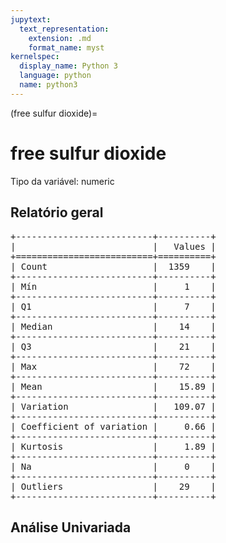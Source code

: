 ```yaml
--- 
jupytext:
  text_representation:
    extension: .md
    format_name: myst
kernelspec:
  display_name: Python 3
  language: python
  name: python3
---
```


(free sulfur dioxide)= 

# free sulfur dioxide
Tipo da variável: numeric
## Relatório geral

<pre>
+--------------------------+----------+
|                          |   Values |
+==========================+==========+
| Count                    |  1359    |
+--------------------------+----------+
| Mín                      |     1    |
+--------------------------+----------+
| Q1                       |     7    |
+--------------------------+----------+
| Median                   |    14    |
+--------------------------+----------+
| Q3                       |    21    |
+--------------------------+----------+
| Max                      |    72    |
+--------------------------+----------+
| Mean                     |    15.89 |
+--------------------------+----------+
| Variation                |   109.07 |
+--------------------------+----------+
| Coefficient of variation |     0.66 |
+--------------------------+----------+
| Kurtosis                 |     1.89 |
+--------------------------+----------+
| Na                       |     0    |
+--------------------------+----------+
| Outliers                 |    29    |
+--------------------------+----------+
</pre>



## Análise Univariada

<div><script src="https://cdn.plot.ly/plotly-latest.min.js"></script><div class="plotly-graph-div" id="6cb51362-3f77-42f7-8714-9e527edef5ee" style="height:370px; width:800px;"></div><script type="text/javascript">                                    window.PLOTLYENV=window.PLOTLYENV || {};                                    if (document.getElementById("6cb51362-3f77-42f7-8714-9e527edef5ee")) {                    Plotly.newPlot(                        "6cb51362-3f77-42f7-8714-9e527edef5ee",                        [{"boxmean": true, "boxpoints": false, "marker": {"color": "rgba(20, 36, 44, 0.7)", "outliercolor": "rgba(233, 75, 59, 1)"}, "name": "", "type": "box", "xaxis": "x", "y": [11.0, 25.0, 15.0, 17.0, 13.0, 15.0, 15.0, 9.0, 17.0, 15.0, 16.0, 9.0, 52.0, 51.0, 35.0, 16.0, 6.0, 17.0, 29.0, 23.0, 10.0, 9.0, 21.0, 11.0, 4.0, 14.0, 8.0, 17.0, 22.0, 15.0, 40.0, 13.0, 5.0, 3.0, 13.0, 7.0, 12.0, 17.0, 8.0, 9.0, 5.0, 8.0, 22.0, 12.0, 5.0, 12.0, 4.0, 8.0, 6.0, 30.0, 33.0, 25.0, 4.0, 50.0, 17.0, 9.0, 19.0, 20.0, 12.0, 13.0, 4.0, 11.0, 6.0, 27.0, 8.0, 15.0, 17.0, 18.0, 11.0, 28.0, 9.0, 14.0, 12.0, 27.0, 3.0, 22.0, 21.0, 16.0, 18.0, 19.0, 20.0, 9.0, 34.0, 8.0, 42.0, 19.0, 41.0, 17.0, 8.0, 3.0, 5.0, 13.0, 11.0, 8.0, 12.0, 5.0, 18.0, 15.0, 18.0, 37.0, 12.0, 11.0, 14.0, 22.0, 13.0, 11.0, 7.0, 14.0, 22.0, 10.0, 3.0, 11.0, 21.0, 27.0, 3.0, 3.0, 3.0, 6.0, 30.0, 17.0, 17.0, 13.0, 16.0, 10.0, 13.0, 15.0, 17.0, 27.0, 3.0, 32.0, 21.0, 10.0, 12.0, 11.0, 5.0, 32.0, 25.0, 29.0, 28.0, 12.0, 18.0, 7.0, 9.0, 17.0, 36.0, 35.0, 14.0, 18.0, 17.0, 11.0, 15.0, 4.0, 6.0, 24.0, 7.0, 19.0, 8.0, 7.0, 10.0, 23.0, 16.0, 11.0, 8.0, 26.0, 14.0, 9.0, 15.0, 17.0, 21.0, 21.0, 16.0, 7.0, 24.0, 15.0, 12.0, 13.0, 12.0, 9.0, 39.0, 16.0, 16.0, 14.0, 9.0, 26.0, 18.0, 7.0, 5.0, 10.0, 5.0, 28.0, 10.0, 26.0, 13.0, 11.0, 10.0, 24.0, 24.0, 16.0, 5.0, 8.0, 15.0, 29.0, 27.0, 9.0, 10.0, 19.0, 12.0, 18.0, 7.0, 14.0, 15.0, 5.0, 6.0, 28.0, 10.0, 6.0, 16.0, 11.0, 9.0, 16.0, 16.0, 5.0, 8.0, 17.0, 5.0, 12.0, 8.0, 14.0, 18.0, 12.0, 10.0, 23.0, 5.0, 6.0, 26.0, 15.0, 7.0, 4.0, 27.0, 17.0, 10.0, 27.0, 5.0, 10.0, 6.0, 5.0, 12.0, 32.0, 25.0, 29.0, 20.0, 33.0, 6.0, 18.0, 5.0, 17.0, 5.0, 26.0, 8.0, 5.0, 8.0, 20.0, 7.0, 12.0, 5.0, 12.0, 6.0, 7.0, 6.0, 5.0, 9.0, 15.0, 19.0, 30.0, 26.0, 20.0, 37.0, 30.0, 21.0, 25.0, 6.0, 35.0, 13.0, 6.0, 5.0, 6.0, 7.0, 10.0, 21.0, 16.0, 17.0, 7.0, 6.0, 29.0, 28.0, 12.0, 10.0, 5.0, 6.0, 6.0, 40.0, 17.0, 6.0, 15.0, 11.0, 17.0, 11.0, 8.0, 23.0, 40.5, 17.0, 29.0, 12.0, 10.0, 10.0, 14.0, 21.0, 6.0, 6.0, 7.0, 7.0, 11.0, 15.0, 6.0, 35.0, 11.0, 26.0, 12.0, 6.0, 6.0, 19.0, 6.0, 24.0, 11.0, 17.0, 23.0, 11.0, 23.0, 17.0, 23.0, 16.0, 12.0, 6.0, 13.0, 6.0, 7.0, 68.0, 13.0, 9.0, 20.0, 19.0, 10.0, 15.0, 11.0, 9.0, 12.0, 6.0, 26.0, 26.0, 23.0, 15.0, 6.0, 24.0, 31.0, 6.0, 34.0, 7.0, 34.0, 35.0, 32.0, 15.0, 6.0, 19.0, 6.0, 9.0, 13.0, 21.0, 12.0, 6.0, 22.0, 38.0, 6.0, 7.0, 6.0, 7.0, 6.0, 11.0, 5.0, 6.0, 31.0, 6.0, 7.0, 17.0, 9.0, 18.0, 5.0, 21.0, 6.0, 5.0, 29.0, 10.0, 14.0, 6.0, 10.0, 25.0, 5.0, 10.0, 21.0, 7.0, 6.0, 36.0, 15.0, 25.0, 25.0, 5.0, 10.0, 5.0, 6.0, 6.0, 6.0, 6.0, 6.0, 6.0, 7.0, 6.0, 6.0, 5.0, 35.0, 10.0, 24.0, 12.0, 13.0, 23.0, 28.0, 5.0, 14.0, 43.0, 38.0, 6.0, 6.0, 10.0, 6.0, 6.0, 26.0, 23.0, 19.0, 15.0, 6.0, 34.0, 5.0, 5.0, 11.0, 39.0, 15.0, 16.0, 47.0, 38.0, 23.0, 29.0, 33.0, 32.0, 6.0, 1.0, 12.0, 15.0, 13.0, 5.0, 5.0, 5.0, 20.0, 5.0, 5.0, 16.0, 6.0, 38.0, 10.0, 6.0, 27.0, 6.0, 9.0, 14.0, 14.0, 32.0, 10.0, 10.0, 10.0, 6.0, 5.0, 26.0, 41.0, 25.0, 5.0, 5.0, 19.0, 10.0, 10.0, 14.0, 20.0, 28.0, 6.0, 18.0, 17.0, 18.0, 5.0, 5.0, 10.0, 54.0, 8.0, 16.0, 18.0, 19.0, 5.0, 21.0, 23.0, 9.0, 20.0, 30.0, 6.0, 5.0, 5.0, 11.0, 7.0, 12.0, 6.0, 14.0, 6.0, 10.0, 26.0, 11.0, 15.0, 25.0, 5.0, 18.0, 10.0, 10.0, 28.0, 14.0, 4.0, 6.0, 16.0, 14.0, 9.0, 21.0, 21.0, 5.0, 7.0, 20.0, 5.0, 21.0, 11.0, 46.0, 24.0, 30.0, 31.0, 7.0, 25.0, 16.0, 21.0, 5.0, 6.0, 5.0, 10.0, 24.0, 8.0, 35.0, 22.0, 9.0, 7.0, 20.0, 23.0, 5.0, 5.0, 15.0, 9.0, 5.0, 15.0, 25.0, 6.0, 6.0, 15.0, 30.0, 5.0, 32.0, 7.0, 12.0, 12.0, 45.0, 20.0, 15.0, 16.0, 32.0, 5.0, 35.0, 13.0, 13.0, 4.0, 5.0, 5.0, 12.0, 16.0, 21.0, 24.0, 18.0, 8.0, 18.0, 5.0, 26.0, 9.0, 22.0, 4.0, 11.0, 10.0, 16.0, 11.0, 13.0, 21.0, 16.0, 13.0, 10.0, 21.0, 13.0, 12.0, 10.0, 17.0, 35.0, 15.0, 36.0, 5.0, 5.0, 18.0, 4.0, 27.0, 12.0, 4.0, 10.0, 16.0, 9.0, 11.0, 19.0, 28.0, 19.0, 12.0, 28.0, 9.0, 25.0, 21.0, 12.0, 12.0, 16.0, 12.0, 17.0, 24.0, 14.0, 22.0, 15.0, 10.0, 33.0, 9.0, 5.0, 8.0, 11.0, 12.0, 12.0, 13.0, 24.0, 7.0, 23.0, 23.0, 1.0, 2.0, 7.0, 5.5, 6.0, 7.0, 21.0, 12.0, 9.0, 26.0, 20.0, 11.0, 19.0, 21.0, 18.0, 25.0, 17.0, 7.0, 7.0, 7.0, 24.0, 21.0, 5.0, 26.0, 8.0, 14.0, 14.0, 4.0, 4.0, 4.0, 4.0, 4.0, 4.0, 7.0, 20.0, 4.0, 19.0, 8.0, 19.0, 21.0, 9.0, 9.0, 16.0, 15.0, 6.0, 15.0, 4.0, 34.0, 16.0, 5.0, 34.0, 36.0, 16.0, 27.0, 36.0, 9.0, 13.0, 9.0, 21.0, 34.0, 9.0, 26.0, 14.0, 12.0, 12.0, 9.0, 26.0, 41.0, 10.0, 16.0, 17.0, 15.0, 15.0, 15.0, 7.0, 17.0, 16.0, 13.0, 13.0, 27.0, 31.0, 36.0, 28.0, 6.0, 6.0, 7.0, 7.0, 30.0, 18.0, 10.0, 30.0, 14.0, 9.0, 8.0, 29.0, 32.0, 23.0, 30.0, 16.0, 10.0, 17.0, 27.0, 17.0, 6.0, 10.0, 16.0, 11.0, 15.0, 12.0, 6.0, 34.0, 7.0, 3.0, 3.0, 4.0, 3.0, 3.0, 7.0, 26.0, 32.0, 38.0, 10.0, 14.0, 53.0, 52.0, 11.0, 10.0, 8.0, 13.0, 29.0, 19.0, 6.0, 23.0, 7.0, 13.0, 9.0, 13.0, 10.0, 11.0, 7.0, 11.0, 6.0, 10.0, 6.0, 5.0, 6.0, 9.0, 5.0, 12.0, 25.0, 12.0, 18.0, 7.0, 6.0, 20.0, 24.0, 6.0, 23.0, 29.0, 7.0, 6.0, 6.0, 6.0, 7.0, 35.0, 31.0, 9.0, 3.0, 8.0, 13.0, 51.0, 7.0, 3.0, 35.0, 19.0, 14.0, 31.0, 30.0, 20.0, 19.0, 3.0, 4.0, 7.0, 6.0, 31.0, 13.0, 4.0, 27.0, 12.0, 12.0, 26.0, 7.0, 12.0, 11.0, 22.0, 3.0, 14.0, 12.0, 36.0, 10.0, 3.0, 4.0, 3.0, 12.0, 17.0, 14.0, 28.0, 41.0, 9.0, 9.0, 5.0, 14.0, 15.0, 5.0, 26.0, 20.0, 25.0, 21.0, 16.0, 13.0, 18.0, 12.0, 32.0, 33.0, 27.0, 3.0, 6.0, 16.0, 19.0, 9.0, 5.0, 3.0, 28.0, 30.0, 3.0, 7.0, 6.0, 6.0, 5.0, 6.0, 13.0, 3.0, 28.0, 19.0, 30.0, 33.0, 16.0, 45.0, 3.0, 3.0, 37.5, 3.0, 37.5, 31.0, 32.0, 40.0, 3.0, 18.0, 22.0, 42.0, 8.0, 10.0, 11.0, 9.0, 6.0, 5.0, 5.0, 23.0, 14.0, 18.0, 16.0, 13.0, 9.0, 10.0, 4.0, 27.0, 6.0, 23.0, 6.0, 3.0, 29.0, 15.0, 14.0, 7.0, 8.0, 21.0, 27.0, 17.0, 3.0, 13.0, 3.0, 26.0, 28.0, 24.0, 5.0, 57.0, 18.0, 10.0, 6.0, 22.0, 6.0, 29.0, 16.0, 33.0, 24.0, 6.0, 16.0, 35.0, 31.0, 6.0, 6.0, 9.0, 6.0, 4.0, 16.0, 9.0, 17.0, 50.0, 45.0, 16.0, 22.0, 11.0, 6.0, 12.0, 12.0, 10.0, 15.0, 7.0, 29.0, 8.0, 5.0, 5.0, 26.0, 5.0, 26.0, 48.0, 23.0, 6.0, 17.0, 11.0, 5.0, 41.0, 16.0, 11.0, 6.0, 6.0, 5.0, 6.0, 6.0, 11.0, 6.0, 15.0, 21.0, 23.0, 4.0, 19.0, 5.0, 6.0, 33.0, 24.0, 24.0, 14.0, 8.0, 22.0, 5.0, 6.0, 20.0, 10.0, 43.0, 8.0, 25.0, 17.0, 33.0, 9.0, 8.0, 18.0, 27.0, 8.0, 18.0, 19.0, 15.0, 48.0, 14.0, 11.0, 6.0, 7.0, 12.0, 11.0, 36.0, 28.0, 15.0, 10.0, 72.0, 15.0, 15.0, 22.0, 24.0, 27.0, 6.0, 6.0, 20.0, 26.0, 43.0, 12.0, 15.0, 19.0, 17.0, 34.0, 13.0, 26.0, 16.0, 13.0, 21.0, 28.0, 26.0, 24.0, 25.0, 34.0, 17.0, 13.0, 3.0, 3.0, 3.0, 28.0, 9.0, 17.0, 18.0, 20.0, 17.0, 3.0, 20.0, 6.0, 25.0, 14.0, 6.0, 51.0, 15.0, 11.0, 5.0, 15.0, 20.0, 4.0, 28.0, 21.0, 24.0, 22.0, 15.0, 27.0, 12.0, 14.0, 20.0, 24.0, 17.0, 16.0, 10.0, 18.0, 12.0, 16.0, 9.0, 21.0, 18.0, 13.0, 17.0, 31.0, 6.0, 12.0, 4.0, 19.0, 15.0, 13.0, 17.0, 8.0, 10.0, 5.0, 7.0, 21.0, 32.0, 8.0, 14.0, 7.0, 5.0, 4.0, 27.0, 52.0, 6.0, 11.0, 13.0, 11.0, 10.0, 10.0, 10.0, 9.0, 16.0, 4.0, 12.0, 5.0, 34.0, 16.0, 13.0, 7.0, 23.0, 10.0, 11.0, 4.0, 25.0, 20.0, 34.0, 8.0, 7.0, 36.0, 15.0, 5.0, 5.0, 19.0, 27.0, 3.0, 4.0, 17.0, 13.0, 10.0, 33.0, 6.0, 3.0, 12.0, 18.0, 8.0, 40.0, 35.0, 5.0, 8.0, 12.0, 3.0, 8.0, 21.0, 3.0, 32.0, 24.0, 39.0, 14.0, 8.0, 23.0, 6.0, 27.0, 38.0, 18.0, 13.0, 3.0, 11.0, 55.0, 27.0, 15.0, 3.0, 31.0, 15.0, 19.0, 18.0, 8.0, 31.0, 19.0, 22.0, 40.0, 15.0, 8.0, 37.0, 27.0, 7.0, 9.0, 38.0, 8.0, 7.0, 34.0, 6.0, 14.0, 14.0, 34.0, 31.0, 19.0, 20.0, 8.0, 8.0, 23.0, 14.0, 48.0, 16.0, 16.0, 3.0, 10.0, 6.0, 3.0, 6.0, 4.0, 8.0, 9.0, 9.0, 5.0, 4.0, 8.0, 6.0, 23.0, 15.0, 15.0, 7.0, 7.0, 8.0, 21.0, 15.0, 6.0, 5.0, 6.0, 6.0, 17.0, 7.0, 26.0, 19.0, 11.0, 17.0, 16.0, 16.0, 23.0, 29.0, 7.0, 14.0, 9.0, 29.0, 22.0, 18.0, 18.0, 15.0, 21.0, 42.0, 9.0, 13.0, 18.0, 32.0, 13.0, 15.0, 24.0, 20.0, 15.0, 34.0, 11.0, 19.0, 29.0, 14.0, 12.0, 16.0, 17.0, 12.0, 19.0, 17.0, 17.0, 18.0, 32.0, 18.0, 15.0, 15.0, 12.0, 66.0, 31.0, 12.0, 26.0, 24.0, 25.0, 15.0, 19.0, 15.0, 35.0, 15.0, 23.0, 12.0, 16.0, 13.0, 13.0, 24.0, 9.0, 13.0, 32.0, 24.0, 22.0, 34.0, 18.0, 34.0, 29.0, 26.0, 16.0, 29.0, 28.0, 32.0, 39.0, 32.0, 18.0], "yaxis": "y"}, {"marker": {"color": "rgba(20, 36, 44, 0.7)"}, "name": "", "points": false, "type": "violin", "xaxis": "x2", "y": [11.0, 25.0, 15.0, 17.0, 13.0, 15.0, 15.0, 9.0, 17.0, 15.0, 16.0, 9.0, 52.0, 51.0, 35.0, 16.0, 6.0, 17.0, 29.0, 23.0, 10.0, 9.0, 21.0, 11.0, 4.0, 14.0, 8.0, 17.0, 22.0, 15.0, 40.0, 13.0, 5.0, 3.0, 13.0, 7.0, 12.0, 17.0, 8.0, 9.0, 5.0, 8.0, 22.0, 12.0, 5.0, 12.0, 4.0, 8.0, 6.0, 30.0, 33.0, 25.0, 4.0, 50.0, 17.0, 9.0, 19.0, 20.0, 12.0, 13.0, 4.0, 11.0, 6.0, 27.0, 8.0, 15.0, 17.0, 18.0, 11.0, 28.0, 9.0, 14.0, 12.0, 27.0, 3.0, 22.0, 21.0, 16.0, 18.0, 19.0, 20.0, 9.0, 34.0, 8.0, 42.0, 19.0, 41.0, 17.0, 8.0, 3.0, 5.0, 13.0, 11.0, 8.0, 12.0, 5.0, 18.0, 15.0, 18.0, 37.0, 12.0, 11.0, 14.0, 22.0, 13.0, 11.0, 7.0, 14.0, 22.0, 10.0, 3.0, 11.0, 21.0, 27.0, 3.0, 3.0, 3.0, 6.0, 30.0, 17.0, 17.0, 13.0, 16.0, 10.0, 13.0, 15.0, 17.0, 27.0, 3.0, 32.0, 21.0, 10.0, 12.0, 11.0, 5.0, 32.0, 25.0, 29.0, 28.0, 12.0, 18.0, 7.0, 9.0, 17.0, 36.0, 35.0, 14.0, 18.0, 17.0, 11.0, 15.0, 4.0, 6.0, 24.0, 7.0, 19.0, 8.0, 7.0, 10.0, 23.0, 16.0, 11.0, 8.0, 26.0, 14.0, 9.0, 15.0, 17.0, 21.0, 21.0, 16.0, 7.0, 24.0, 15.0, 12.0, 13.0, 12.0, 9.0, 39.0, 16.0, 16.0, 14.0, 9.0, 26.0, 18.0, 7.0, 5.0, 10.0, 5.0, 28.0, 10.0, 26.0, 13.0, 11.0, 10.0, 24.0, 24.0, 16.0, 5.0, 8.0, 15.0, 29.0, 27.0, 9.0, 10.0, 19.0, 12.0, 18.0, 7.0, 14.0, 15.0, 5.0, 6.0, 28.0, 10.0, 6.0, 16.0, 11.0, 9.0, 16.0, 16.0, 5.0, 8.0, 17.0, 5.0, 12.0, 8.0, 14.0, 18.0, 12.0, 10.0, 23.0, 5.0, 6.0, 26.0, 15.0, 7.0, 4.0, 27.0, 17.0, 10.0, 27.0, 5.0, 10.0, 6.0, 5.0, 12.0, 32.0, 25.0, 29.0, 20.0, 33.0, 6.0, 18.0, 5.0, 17.0, 5.0, 26.0, 8.0, 5.0, 8.0, 20.0, 7.0, 12.0, 5.0, 12.0, 6.0, 7.0, 6.0, 5.0, 9.0, 15.0, 19.0, 30.0, 26.0, 20.0, 37.0, 30.0, 21.0, 25.0, 6.0, 35.0, 13.0, 6.0, 5.0, 6.0, 7.0, 10.0, 21.0, 16.0, 17.0, 7.0, 6.0, 29.0, 28.0, 12.0, 10.0, 5.0, 6.0, 6.0, 40.0, 17.0, 6.0, 15.0, 11.0, 17.0, 11.0, 8.0, 23.0, 40.5, 17.0, 29.0, 12.0, 10.0, 10.0, 14.0, 21.0, 6.0, 6.0, 7.0, 7.0, 11.0, 15.0, 6.0, 35.0, 11.0, 26.0, 12.0, 6.0, 6.0, 19.0, 6.0, 24.0, 11.0, 17.0, 23.0, 11.0, 23.0, 17.0, 23.0, 16.0, 12.0, 6.0, 13.0, 6.0, 7.0, 68.0, 13.0, 9.0, 20.0, 19.0, 10.0, 15.0, 11.0, 9.0, 12.0, 6.0, 26.0, 26.0, 23.0, 15.0, 6.0, 24.0, 31.0, 6.0, 34.0, 7.0, 34.0, 35.0, 32.0, 15.0, 6.0, 19.0, 6.0, 9.0, 13.0, 21.0, 12.0, 6.0, 22.0, 38.0, 6.0, 7.0, 6.0, 7.0, 6.0, 11.0, 5.0, 6.0, 31.0, 6.0, 7.0, 17.0, 9.0, 18.0, 5.0, 21.0, 6.0, 5.0, 29.0, 10.0, 14.0, 6.0, 10.0, 25.0, 5.0, 10.0, 21.0, 7.0, 6.0, 36.0, 15.0, 25.0, 25.0, 5.0, 10.0, 5.0, 6.0, 6.0, 6.0, 6.0, 6.0, 6.0, 7.0, 6.0, 6.0, 5.0, 35.0, 10.0, 24.0, 12.0, 13.0, 23.0, 28.0, 5.0, 14.0, 43.0, 38.0, 6.0, 6.0, 10.0, 6.0, 6.0, 26.0, 23.0, 19.0, 15.0, 6.0, 34.0, 5.0, 5.0, 11.0, 39.0, 15.0, 16.0, 47.0, 38.0, 23.0, 29.0, 33.0, 32.0, 6.0, 1.0, 12.0, 15.0, 13.0, 5.0, 5.0, 5.0, 20.0, 5.0, 5.0, 16.0, 6.0, 38.0, 10.0, 6.0, 27.0, 6.0, 9.0, 14.0, 14.0, 32.0, 10.0, 10.0, 10.0, 6.0, 5.0, 26.0, 41.0, 25.0, 5.0, 5.0, 19.0, 10.0, 10.0, 14.0, 20.0, 28.0, 6.0, 18.0, 17.0, 18.0, 5.0, 5.0, 10.0, 54.0, 8.0, 16.0, 18.0, 19.0, 5.0, 21.0, 23.0, 9.0, 20.0, 30.0, 6.0, 5.0, 5.0, 11.0, 7.0, 12.0, 6.0, 14.0, 6.0, 10.0, 26.0, 11.0, 15.0, 25.0, 5.0, 18.0, 10.0, 10.0, 28.0, 14.0, 4.0, 6.0, 16.0, 14.0, 9.0, 21.0, 21.0, 5.0, 7.0, 20.0, 5.0, 21.0, 11.0, 46.0, 24.0, 30.0, 31.0, 7.0, 25.0, 16.0, 21.0, 5.0, 6.0, 5.0, 10.0, 24.0, 8.0, 35.0, 22.0, 9.0, 7.0, 20.0, 23.0, 5.0, 5.0, 15.0, 9.0, 5.0, 15.0, 25.0, 6.0, 6.0, 15.0, 30.0, 5.0, 32.0, 7.0, 12.0, 12.0, 45.0, 20.0, 15.0, 16.0, 32.0, 5.0, 35.0, 13.0, 13.0, 4.0, 5.0, 5.0, 12.0, 16.0, 21.0, 24.0, 18.0, 8.0, 18.0, 5.0, 26.0, 9.0, 22.0, 4.0, 11.0, 10.0, 16.0, 11.0, 13.0, 21.0, 16.0, 13.0, 10.0, 21.0, 13.0, 12.0, 10.0, 17.0, 35.0, 15.0, 36.0, 5.0, 5.0, 18.0, 4.0, 27.0, 12.0, 4.0, 10.0, 16.0, 9.0, 11.0, 19.0, 28.0, 19.0, 12.0, 28.0, 9.0, 25.0, 21.0, 12.0, 12.0, 16.0, 12.0, 17.0, 24.0, 14.0, 22.0, 15.0, 10.0, 33.0, 9.0, 5.0, 8.0, 11.0, 12.0, 12.0, 13.0, 24.0, 7.0, 23.0, 23.0, 1.0, 2.0, 7.0, 5.5, 6.0, 7.0, 21.0, 12.0, 9.0, 26.0, 20.0, 11.0, 19.0, 21.0, 18.0, 25.0, 17.0, 7.0, 7.0, 7.0, 24.0, 21.0, 5.0, 26.0, 8.0, 14.0, 14.0, 4.0, 4.0, 4.0, 4.0, 4.0, 4.0, 7.0, 20.0, 4.0, 19.0, 8.0, 19.0, 21.0, 9.0, 9.0, 16.0, 15.0, 6.0, 15.0, 4.0, 34.0, 16.0, 5.0, 34.0, 36.0, 16.0, 27.0, 36.0, 9.0, 13.0, 9.0, 21.0, 34.0, 9.0, 26.0, 14.0, 12.0, 12.0, 9.0, 26.0, 41.0, 10.0, 16.0, 17.0, 15.0, 15.0, 15.0, 7.0, 17.0, 16.0, 13.0, 13.0, 27.0, 31.0, 36.0, 28.0, 6.0, 6.0, 7.0, 7.0, 30.0, 18.0, 10.0, 30.0, 14.0, 9.0, 8.0, 29.0, 32.0, 23.0, 30.0, 16.0, 10.0, 17.0, 27.0, 17.0, 6.0, 10.0, 16.0, 11.0, 15.0, 12.0, 6.0, 34.0, 7.0, 3.0, 3.0, 4.0, 3.0, 3.0, 7.0, 26.0, 32.0, 38.0, 10.0, 14.0, 53.0, 52.0, 11.0, 10.0, 8.0, 13.0, 29.0, 19.0, 6.0, 23.0, 7.0, 13.0, 9.0, 13.0, 10.0, 11.0, 7.0, 11.0, 6.0, 10.0, 6.0, 5.0, 6.0, 9.0, 5.0, 12.0, 25.0, 12.0, 18.0, 7.0, 6.0, 20.0, 24.0, 6.0, 23.0, 29.0, 7.0, 6.0, 6.0, 6.0, 7.0, 35.0, 31.0, 9.0, 3.0, 8.0, 13.0, 51.0, 7.0, 3.0, 35.0, 19.0, 14.0, 31.0, 30.0, 20.0, 19.0, 3.0, 4.0, 7.0, 6.0, 31.0, 13.0, 4.0, 27.0, 12.0, 12.0, 26.0, 7.0, 12.0, 11.0, 22.0, 3.0, 14.0, 12.0, 36.0, 10.0, 3.0, 4.0, 3.0, 12.0, 17.0, 14.0, 28.0, 41.0, 9.0, 9.0, 5.0, 14.0, 15.0, 5.0, 26.0, 20.0, 25.0, 21.0, 16.0, 13.0, 18.0, 12.0, 32.0, 33.0, 27.0, 3.0, 6.0, 16.0, 19.0, 9.0, 5.0, 3.0, 28.0, 30.0, 3.0, 7.0, 6.0, 6.0, 5.0, 6.0, 13.0, 3.0, 28.0, 19.0, 30.0, 33.0, 16.0, 45.0, 3.0, 3.0, 37.5, 3.0, 37.5, 31.0, 32.0, 40.0, 3.0, 18.0, 22.0, 42.0, 8.0, 10.0, 11.0, 9.0, 6.0, 5.0, 5.0, 23.0, 14.0, 18.0, 16.0, 13.0, 9.0, 10.0, 4.0, 27.0, 6.0, 23.0, 6.0, 3.0, 29.0, 15.0, 14.0, 7.0, 8.0, 21.0, 27.0, 17.0, 3.0, 13.0, 3.0, 26.0, 28.0, 24.0, 5.0, 57.0, 18.0, 10.0, 6.0, 22.0, 6.0, 29.0, 16.0, 33.0, 24.0, 6.0, 16.0, 35.0, 31.0, 6.0, 6.0, 9.0, 6.0, 4.0, 16.0, 9.0, 17.0, 50.0, 45.0, 16.0, 22.0, 11.0, 6.0, 12.0, 12.0, 10.0, 15.0, 7.0, 29.0, 8.0, 5.0, 5.0, 26.0, 5.0, 26.0, 48.0, 23.0, 6.0, 17.0, 11.0, 5.0, 41.0, 16.0, 11.0, 6.0, 6.0, 5.0, 6.0, 6.0, 11.0, 6.0, 15.0, 21.0, 23.0, 4.0, 19.0, 5.0, 6.0, 33.0, 24.0, 24.0, 14.0, 8.0, 22.0, 5.0, 6.0, 20.0, 10.0, 43.0, 8.0, 25.0, 17.0, 33.0, 9.0, 8.0, 18.0, 27.0, 8.0, 18.0, 19.0, 15.0, 48.0, 14.0, 11.0, 6.0, 7.0, 12.0, 11.0, 36.0, 28.0, 15.0, 10.0, 72.0, 15.0, 15.0, 22.0, 24.0, 27.0, 6.0, 6.0, 20.0, 26.0, 43.0, 12.0, 15.0, 19.0, 17.0, 34.0, 13.0, 26.0, 16.0, 13.0, 21.0, 28.0, 26.0, 24.0, 25.0, 34.0, 17.0, 13.0, 3.0, 3.0, 3.0, 28.0, 9.0, 17.0, 18.0, 20.0, 17.0, 3.0, 20.0, 6.0, 25.0, 14.0, 6.0, 51.0, 15.0, 11.0, 5.0, 15.0, 20.0, 4.0, 28.0, 21.0, 24.0, 22.0, 15.0, 27.0, 12.0, 14.0, 20.0, 24.0, 17.0, 16.0, 10.0, 18.0, 12.0, 16.0, 9.0, 21.0, 18.0, 13.0, 17.0, 31.0, 6.0, 12.0, 4.0, 19.0, 15.0, 13.0, 17.0, 8.0, 10.0, 5.0, 7.0, 21.0, 32.0, 8.0, 14.0, 7.0, 5.0, 4.0, 27.0, 52.0, 6.0, 11.0, 13.0, 11.0, 10.0, 10.0, 10.0, 9.0, 16.0, 4.0, 12.0, 5.0, 34.0, 16.0, 13.0, 7.0, 23.0, 10.0, 11.0, 4.0, 25.0, 20.0, 34.0, 8.0, 7.0, 36.0, 15.0, 5.0, 5.0, 19.0, 27.0, 3.0, 4.0, 17.0, 13.0, 10.0, 33.0, 6.0, 3.0, 12.0, 18.0, 8.0, 40.0, 35.0, 5.0, 8.0, 12.0, 3.0, 8.0, 21.0, 3.0, 32.0, 24.0, 39.0, 14.0, 8.0, 23.0, 6.0, 27.0, 38.0, 18.0, 13.0, 3.0, 11.0, 55.0, 27.0, 15.0, 3.0, 31.0, 15.0, 19.0, 18.0, 8.0, 31.0, 19.0, 22.0, 40.0, 15.0, 8.0, 37.0, 27.0, 7.0, 9.0, 38.0, 8.0, 7.0, 34.0, 6.0, 14.0, 14.0, 34.0, 31.0, 19.0, 20.0, 8.0, 8.0, 23.0, 14.0, 48.0, 16.0, 16.0, 3.0, 10.0, 6.0, 3.0, 6.0, 4.0, 8.0, 9.0, 9.0, 5.0, 4.0, 8.0, 6.0, 23.0, 15.0, 15.0, 7.0, 7.0, 8.0, 21.0, 15.0, 6.0, 5.0, 6.0, 6.0, 17.0, 7.0, 26.0, 19.0, 11.0, 17.0, 16.0, 16.0, 23.0, 29.0, 7.0, 14.0, 9.0, 29.0, 22.0, 18.0, 18.0, 15.0, 21.0, 42.0, 9.0, 13.0, 18.0, 32.0, 13.0, 15.0, 24.0, 20.0, 15.0, 34.0, 11.0, 19.0, 29.0, 14.0, 12.0, 16.0, 17.0, 12.0, 19.0, 17.0, 17.0, 18.0, 32.0, 18.0, 15.0, 15.0, 12.0, 66.0, 31.0, 12.0, 26.0, 24.0, 25.0, 15.0, 19.0, 15.0, 35.0, 15.0, 23.0, 12.0, 16.0, 13.0, 13.0, 24.0, 9.0, 13.0, 32.0, 24.0, 22.0, 34.0, 18.0, 34.0, 29.0, 26.0, 16.0, 29.0, 28.0, 32.0, 39.0, 32.0, 18.0], "yaxis": "y2"}, {"hovertemplate": "%{y:.d}<extra></extra>", "marker": {"color": "rgba(20, 36, 44, 0.7)"}, "type": "histogram", "x": [11.0, 25.0, 15.0, 17.0, 13.0, 15.0, 15.0, 9.0, 17.0, 15.0, 16.0, 9.0, 52.0, 51.0, 35.0, 16.0, 6.0, 17.0, 29.0, 23.0, 10.0, 9.0, 21.0, 11.0, 4.0, 14.0, 8.0, 17.0, 22.0, 15.0, 40.0, 13.0, 5.0, 3.0, 13.0, 7.0, 12.0, 17.0, 8.0, 9.0, 5.0, 8.0, 22.0, 12.0, 5.0, 12.0, 4.0, 8.0, 6.0, 30.0, 33.0, 25.0, 4.0, 50.0, 17.0, 9.0, 19.0, 20.0, 12.0, 13.0, 4.0, 11.0, 6.0, 27.0, 8.0, 15.0, 17.0, 18.0, 11.0, 28.0, 9.0, 14.0, 12.0, 27.0, 3.0, 22.0, 21.0, 16.0, 18.0, 19.0, 20.0, 9.0, 34.0, 8.0, 42.0, 19.0, 41.0, 17.0, 8.0, 3.0, 5.0, 13.0, 11.0, 8.0, 12.0, 5.0, 18.0, 15.0, 18.0, 37.0, 12.0, 11.0, 14.0, 22.0, 13.0, 11.0, 7.0, 14.0, 22.0, 10.0, 3.0, 11.0, 21.0, 27.0, 3.0, 3.0, 3.0, 6.0, 30.0, 17.0, 17.0, 13.0, 16.0, 10.0, 13.0, 15.0, 17.0, 27.0, 3.0, 32.0, 21.0, 10.0, 12.0, 11.0, 5.0, 32.0, 25.0, 29.0, 28.0, 12.0, 18.0, 7.0, 9.0, 17.0, 36.0, 35.0, 14.0, 18.0, 17.0, 11.0, 15.0, 4.0, 6.0, 24.0, 7.0, 19.0, 8.0, 7.0, 10.0, 23.0, 16.0, 11.0, 8.0, 26.0, 14.0, 9.0, 15.0, 17.0, 21.0, 21.0, 16.0, 7.0, 24.0, 15.0, 12.0, 13.0, 12.0, 9.0, 39.0, 16.0, 16.0, 14.0, 9.0, 26.0, 18.0, 7.0, 5.0, 10.0, 5.0, 28.0, 10.0, 26.0, 13.0, 11.0, 10.0, 24.0, 24.0, 16.0, 5.0, 8.0, 15.0, 29.0, 27.0, 9.0, 10.0, 19.0, 12.0, 18.0, 7.0, 14.0, 15.0, 5.0, 6.0, 28.0, 10.0, 6.0, 16.0, 11.0, 9.0, 16.0, 16.0, 5.0, 8.0, 17.0, 5.0, 12.0, 8.0, 14.0, 18.0, 12.0, 10.0, 23.0, 5.0, 6.0, 26.0, 15.0, 7.0, 4.0, 27.0, 17.0, 10.0, 27.0, 5.0, 10.0, 6.0, 5.0, 12.0, 32.0, 25.0, 29.0, 20.0, 33.0, 6.0, 18.0, 5.0, 17.0, 5.0, 26.0, 8.0, 5.0, 8.0, 20.0, 7.0, 12.0, 5.0, 12.0, 6.0, 7.0, 6.0, 5.0, 9.0, 15.0, 19.0, 30.0, 26.0, 20.0, 37.0, 30.0, 21.0, 25.0, 6.0, 35.0, 13.0, 6.0, 5.0, 6.0, 7.0, 10.0, 21.0, 16.0, 17.0, 7.0, 6.0, 29.0, 28.0, 12.0, 10.0, 5.0, 6.0, 6.0, 40.0, 17.0, 6.0, 15.0, 11.0, 17.0, 11.0, 8.0, 23.0, 40.5, 17.0, 29.0, 12.0, 10.0, 10.0, 14.0, 21.0, 6.0, 6.0, 7.0, 7.0, 11.0, 15.0, 6.0, 35.0, 11.0, 26.0, 12.0, 6.0, 6.0, 19.0, 6.0, 24.0, 11.0, 17.0, 23.0, 11.0, 23.0, 17.0, 23.0, 16.0, 12.0, 6.0, 13.0, 6.0, 7.0, 68.0, 13.0, 9.0, 20.0, 19.0, 10.0, 15.0, 11.0, 9.0, 12.0, 6.0, 26.0, 26.0, 23.0, 15.0, 6.0, 24.0, 31.0, 6.0, 34.0, 7.0, 34.0, 35.0, 32.0, 15.0, 6.0, 19.0, 6.0, 9.0, 13.0, 21.0, 12.0, 6.0, 22.0, 38.0, 6.0, 7.0, 6.0, 7.0, 6.0, 11.0, 5.0, 6.0, 31.0, 6.0, 7.0, 17.0, 9.0, 18.0, 5.0, 21.0, 6.0, 5.0, 29.0, 10.0, 14.0, 6.0, 10.0, 25.0, 5.0, 10.0, 21.0, 7.0, 6.0, 36.0, 15.0, 25.0, 25.0, 5.0, 10.0, 5.0, 6.0, 6.0, 6.0, 6.0, 6.0, 6.0, 7.0, 6.0, 6.0, 5.0, 35.0, 10.0, 24.0, 12.0, 13.0, 23.0, 28.0, 5.0, 14.0, 43.0, 38.0, 6.0, 6.0, 10.0, 6.0, 6.0, 26.0, 23.0, 19.0, 15.0, 6.0, 34.0, 5.0, 5.0, 11.0, 39.0, 15.0, 16.0, 47.0, 38.0, 23.0, 29.0, 33.0, 32.0, 6.0, 1.0, 12.0, 15.0, 13.0, 5.0, 5.0, 5.0, 20.0, 5.0, 5.0, 16.0, 6.0, 38.0, 10.0, 6.0, 27.0, 6.0, 9.0, 14.0, 14.0, 32.0, 10.0, 10.0, 10.0, 6.0, 5.0, 26.0, 41.0, 25.0, 5.0, 5.0, 19.0, 10.0, 10.0, 14.0, 20.0, 28.0, 6.0, 18.0, 17.0, 18.0, 5.0, 5.0, 10.0, 54.0, 8.0, 16.0, 18.0, 19.0, 5.0, 21.0, 23.0, 9.0, 20.0, 30.0, 6.0, 5.0, 5.0, 11.0, 7.0, 12.0, 6.0, 14.0, 6.0, 10.0, 26.0, 11.0, 15.0, 25.0, 5.0, 18.0, 10.0, 10.0, 28.0, 14.0, 4.0, 6.0, 16.0, 14.0, 9.0, 21.0, 21.0, 5.0, 7.0, 20.0, 5.0, 21.0, 11.0, 46.0, 24.0, 30.0, 31.0, 7.0, 25.0, 16.0, 21.0, 5.0, 6.0, 5.0, 10.0, 24.0, 8.0, 35.0, 22.0, 9.0, 7.0, 20.0, 23.0, 5.0, 5.0, 15.0, 9.0, 5.0, 15.0, 25.0, 6.0, 6.0, 15.0, 30.0, 5.0, 32.0, 7.0, 12.0, 12.0, 45.0, 20.0, 15.0, 16.0, 32.0, 5.0, 35.0, 13.0, 13.0, 4.0, 5.0, 5.0, 12.0, 16.0, 21.0, 24.0, 18.0, 8.0, 18.0, 5.0, 26.0, 9.0, 22.0, 4.0, 11.0, 10.0, 16.0, 11.0, 13.0, 21.0, 16.0, 13.0, 10.0, 21.0, 13.0, 12.0, 10.0, 17.0, 35.0, 15.0, 36.0, 5.0, 5.0, 18.0, 4.0, 27.0, 12.0, 4.0, 10.0, 16.0, 9.0, 11.0, 19.0, 28.0, 19.0, 12.0, 28.0, 9.0, 25.0, 21.0, 12.0, 12.0, 16.0, 12.0, 17.0, 24.0, 14.0, 22.0, 15.0, 10.0, 33.0, 9.0, 5.0, 8.0, 11.0, 12.0, 12.0, 13.0, 24.0, 7.0, 23.0, 23.0, 1.0, 2.0, 7.0, 5.5, 6.0, 7.0, 21.0, 12.0, 9.0, 26.0, 20.0, 11.0, 19.0, 21.0, 18.0, 25.0, 17.0, 7.0, 7.0, 7.0, 24.0, 21.0, 5.0, 26.0, 8.0, 14.0, 14.0, 4.0, 4.0, 4.0, 4.0, 4.0, 4.0, 7.0, 20.0, 4.0, 19.0, 8.0, 19.0, 21.0, 9.0, 9.0, 16.0, 15.0, 6.0, 15.0, 4.0, 34.0, 16.0, 5.0, 34.0, 36.0, 16.0, 27.0, 36.0, 9.0, 13.0, 9.0, 21.0, 34.0, 9.0, 26.0, 14.0, 12.0, 12.0, 9.0, 26.0, 41.0, 10.0, 16.0, 17.0, 15.0, 15.0, 15.0, 7.0, 17.0, 16.0, 13.0, 13.0, 27.0, 31.0, 36.0, 28.0, 6.0, 6.0, 7.0, 7.0, 30.0, 18.0, 10.0, 30.0, 14.0, 9.0, 8.0, 29.0, 32.0, 23.0, 30.0, 16.0, 10.0, 17.0, 27.0, 17.0, 6.0, 10.0, 16.0, 11.0, 15.0, 12.0, 6.0, 34.0, 7.0, 3.0, 3.0, 4.0, 3.0, 3.0, 7.0, 26.0, 32.0, 38.0, 10.0, 14.0, 53.0, 52.0, 11.0, 10.0, 8.0, 13.0, 29.0, 19.0, 6.0, 23.0, 7.0, 13.0, 9.0, 13.0, 10.0, 11.0, 7.0, 11.0, 6.0, 10.0, 6.0, 5.0, 6.0, 9.0, 5.0, 12.0, 25.0, 12.0, 18.0, 7.0, 6.0, 20.0, 24.0, 6.0, 23.0, 29.0, 7.0, 6.0, 6.0, 6.0, 7.0, 35.0, 31.0, 9.0, 3.0, 8.0, 13.0, 51.0, 7.0, 3.0, 35.0, 19.0, 14.0, 31.0, 30.0, 20.0, 19.0, 3.0, 4.0, 7.0, 6.0, 31.0, 13.0, 4.0, 27.0, 12.0, 12.0, 26.0, 7.0, 12.0, 11.0, 22.0, 3.0, 14.0, 12.0, 36.0, 10.0, 3.0, 4.0, 3.0, 12.0, 17.0, 14.0, 28.0, 41.0, 9.0, 9.0, 5.0, 14.0, 15.0, 5.0, 26.0, 20.0, 25.0, 21.0, 16.0, 13.0, 18.0, 12.0, 32.0, 33.0, 27.0, 3.0, 6.0, 16.0, 19.0, 9.0, 5.0, 3.0, 28.0, 30.0, 3.0, 7.0, 6.0, 6.0, 5.0, 6.0, 13.0, 3.0, 28.0, 19.0, 30.0, 33.0, 16.0, 45.0, 3.0, 3.0, 37.5, 3.0, 37.5, 31.0, 32.0, 40.0, 3.0, 18.0, 22.0, 42.0, 8.0, 10.0, 11.0, 9.0, 6.0, 5.0, 5.0, 23.0, 14.0, 18.0, 16.0, 13.0, 9.0, 10.0, 4.0, 27.0, 6.0, 23.0, 6.0, 3.0, 29.0, 15.0, 14.0, 7.0, 8.0, 21.0, 27.0, 17.0, 3.0, 13.0, 3.0, 26.0, 28.0, 24.0, 5.0, 57.0, 18.0, 10.0, 6.0, 22.0, 6.0, 29.0, 16.0, 33.0, 24.0, 6.0, 16.0, 35.0, 31.0, 6.0, 6.0, 9.0, 6.0, 4.0, 16.0, 9.0, 17.0, 50.0, 45.0, 16.0, 22.0, 11.0, 6.0, 12.0, 12.0, 10.0, 15.0, 7.0, 29.0, 8.0, 5.0, 5.0, 26.0, 5.0, 26.0, 48.0, 23.0, 6.0, 17.0, 11.0, 5.0, 41.0, 16.0, 11.0, 6.0, 6.0, 5.0, 6.0, 6.0, 11.0, 6.0, 15.0, 21.0, 23.0, 4.0, 19.0, 5.0, 6.0, 33.0, 24.0, 24.0, 14.0, 8.0, 22.0, 5.0, 6.0, 20.0, 10.0, 43.0, 8.0, 25.0, 17.0, 33.0, 9.0, 8.0, 18.0, 27.0, 8.0, 18.0, 19.0, 15.0, 48.0, 14.0, 11.0, 6.0, 7.0, 12.0, 11.0, 36.0, 28.0, 15.0, 10.0, 72.0, 15.0, 15.0, 22.0, 24.0, 27.0, 6.0, 6.0, 20.0, 26.0, 43.0, 12.0, 15.0, 19.0, 17.0, 34.0, 13.0, 26.0, 16.0, 13.0, 21.0, 28.0, 26.0, 24.0, 25.0, 34.0, 17.0, 13.0, 3.0, 3.0, 3.0, 28.0, 9.0, 17.0, 18.0, 20.0, 17.0, 3.0, 20.0, 6.0, 25.0, 14.0, 6.0, 51.0, 15.0, 11.0, 5.0, 15.0, 20.0, 4.0, 28.0, 21.0, 24.0, 22.0, 15.0, 27.0, 12.0, 14.0, 20.0, 24.0, 17.0, 16.0, 10.0, 18.0, 12.0, 16.0, 9.0, 21.0, 18.0, 13.0, 17.0, 31.0, 6.0, 12.0, 4.0, 19.0, 15.0, 13.0, 17.0, 8.0, 10.0, 5.0, 7.0, 21.0, 32.0, 8.0, 14.0, 7.0, 5.0, 4.0, 27.0, 52.0, 6.0, 11.0, 13.0, 11.0, 10.0, 10.0, 10.0, 9.0, 16.0, 4.0, 12.0, 5.0, 34.0, 16.0, 13.0, 7.0, 23.0, 10.0, 11.0, 4.0, 25.0, 20.0, 34.0, 8.0, 7.0, 36.0, 15.0, 5.0, 5.0, 19.0, 27.0, 3.0, 4.0, 17.0, 13.0, 10.0, 33.0, 6.0, 3.0, 12.0, 18.0, 8.0, 40.0, 35.0, 5.0, 8.0, 12.0, 3.0, 8.0, 21.0, 3.0, 32.0, 24.0, 39.0, 14.0, 8.0, 23.0, 6.0, 27.0, 38.0, 18.0, 13.0, 3.0, 11.0, 55.0, 27.0, 15.0, 3.0, 31.0, 15.0, 19.0, 18.0, 8.0, 31.0, 19.0, 22.0, 40.0, 15.0, 8.0, 37.0, 27.0, 7.0, 9.0, 38.0, 8.0, 7.0, 34.0, 6.0, 14.0, 14.0, 34.0, 31.0, 19.0, 20.0, 8.0, 8.0, 23.0, 14.0, 48.0, 16.0, 16.0, 3.0, 10.0, 6.0, 3.0, 6.0, 4.0, 8.0, 9.0, 9.0, 5.0, 4.0, 8.0, 6.0, 23.0, 15.0, 15.0, 7.0, 7.0, 8.0, 21.0, 15.0, 6.0, 5.0, 6.0, 6.0, 17.0, 7.0, 26.0, 19.0, 11.0, 17.0, 16.0, 16.0, 23.0, 29.0, 7.0, 14.0, 9.0, 29.0, 22.0, 18.0, 18.0, 15.0, 21.0, 42.0, 9.0, 13.0, 18.0, 32.0, 13.0, 15.0, 24.0, 20.0, 15.0, 34.0, 11.0, 19.0, 29.0, 14.0, 12.0, 16.0, 17.0, 12.0, 19.0, 17.0, 17.0, 18.0, 32.0, 18.0, 15.0, 15.0, 12.0, 66.0, 31.0, 12.0, 26.0, 24.0, 25.0, 15.0, 19.0, 15.0, 35.0, 15.0, 23.0, 12.0, 16.0, 13.0, 13.0, 24.0, 9.0, 13.0, 32.0, 24.0, 22.0, 34.0, 18.0, 34.0, 29.0, 26.0, 16.0, 29.0, 28.0, 32.0, 39.0, 32.0, 18.0], "xaxis": "x3", "yaxis": "y3"}],                        {"height": 370, "hovermode": "x", "margin": {"b": 50, "l": 50, "r": 50, "t": 100}, "paper_bgcolor": "rgba(0, 0, 0, 0)", "plot_bgcolor": "rgb(243, 243, 243)", "separators": ",.", "showlegend": false, "template": {"data": {"bar": [{"error_x": {"color": "#2a3f5f"}, "error_y": {"color": "#2a3f5f"}, "marker": {"line": {"color": "#E5ECF6", "width": 0.5}}, "type": "bar"}], "barpolar": [{"marker": {"line": {"color": "#E5ECF6", "width": 0.5}}, "type": "barpolar"}], "carpet": [{"aaxis": {"endlinecolor": "#2a3f5f", "gridcolor": "white", "linecolor": "white", "minorgridcolor": "white", "startlinecolor": "#2a3f5f"}, "baxis": {"endlinecolor": "#2a3f5f", "gridcolor": "white", "linecolor": "white", "minorgridcolor": "white", "startlinecolor": "#2a3f5f"}, "type": "carpet"}], "choropleth": [{"colorbar": {"outlinewidth": 0, "ticks": ""}, "type": "choropleth"}], "contour": [{"colorbar": {"outlinewidth": 0, "ticks": ""}, "colorscale": [[0.0, "#0d0887"], [0.1111111111111111, "#46039f"], [0.2222222222222222, "#7201a8"], [0.3333333333333333, "#9c179e"], [0.4444444444444444, "#bd3786"], [0.5555555555555556, "#d8576b"], [0.6666666666666666, "#ed7953"], [0.7777777777777778, "#fb9f3a"], [0.8888888888888888, "#fdca26"], [1.0, "#f0f921"]], "type": "contour"}], "contourcarpet": [{"colorbar": {"outlinewidth": 0, "ticks": ""}, "type": "contourcarpet"}], "heatmap": [{"colorbar": {"outlinewidth": 0, "ticks": ""}, "colorscale": [[0.0, "#0d0887"], [0.1111111111111111, "#46039f"], [0.2222222222222222, "#7201a8"], [0.3333333333333333, "#9c179e"], [0.4444444444444444, "#bd3786"], [0.5555555555555556, "#d8576b"], [0.6666666666666666, "#ed7953"], [0.7777777777777778, "#fb9f3a"], [0.8888888888888888, "#fdca26"], [1.0, "#f0f921"]], "type": "heatmap"}], "heatmapgl": [{"colorbar": {"outlinewidth": 0, "ticks": ""}, "colorscale": [[0.0, "#0d0887"], [0.1111111111111111, "#46039f"], [0.2222222222222222, "#7201a8"], [0.3333333333333333, "#9c179e"], [0.4444444444444444, "#bd3786"], [0.5555555555555556, "#d8576b"], [0.6666666666666666, "#ed7953"], [0.7777777777777778, "#fb9f3a"], [0.8888888888888888, "#fdca26"], [1.0, "#f0f921"]], "type": "heatmapgl"}], "histogram": [{"marker": {"colorbar": {"outlinewidth": 0, "ticks": ""}}, "type": "histogram"}], "histogram2d": [{"colorbar": {"outlinewidth": 0, "ticks": ""}, "colorscale": [[0.0, "#0d0887"], [0.1111111111111111, "#46039f"], [0.2222222222222222, "#7201a8"], [0.3333333333333333, "#9c179e"], [0.4444444444444444, "#bd3786"], [0.5555555555555556, "#d8576b"], [0.6666666666666666, "#ed7953"], [0.7777777777777778, "#fb9f3a"], [0.8888888888888888, "#fdca26"], [1.0, "#f0f921"]], "type": "histogram2d"}], "histogram2dcontour": [{"colorbar": {"outlinewidth": 0, "ticks": ""}, "colorscale": [[0.0, "#0d0887"], [0.1111111111111111, "#46039f"], [0.2222222222222222, "#7201a8"], [0.3333333333333333, "#9c179e"], [0.4444444444444444, "#bd3786"], [0.5555555555555556, "#d8576b"], [0.6666666666666666, "#ed7953"], [0.7777777777777778, "#fb9f3a"], [0.8888888888888888, "#fdca26"], [1.0, "#f0f921"]], "type": "histogram2dcontour"}], "mesh3d": [{"colorbar": {"outlinewidth": 0, "ticks": ""}, "type": "mesh3d"}], "parcoords": [{"line": {"colorbar": {"outlinewidth": 0, "ticks": ""}}, "type": "parcoords"}], "pie": [{"automargin": true, "type": "pie"}], "scatter": [{"marker": {"colorbar": {"outlinewidth": 0, "ticks": ""}}, "type": "scatter"}], "scatter3d": [{"line": {"colorbar": {"outlinewidth": 0, "ticks": ""}}, "marker": {"colorbar": {"outlinewidth": 0, "ticks": ""}}, "type": "scatter3d"}], "scattercarpet": [{"marker": {"colorbar": {"outlinewidth": 0, "ticks": ""}}, "type": "scattercarpet"}], "scattergeo": [{"marker": {"colorbar": {"outlinewidth": 0, "ticks": ""}}, "type": "scattergeo"}], "scattergl": [{"marker": {"colorbar": {"outlinewidth": 0, "ticks": ""}}, "type": "scattergl"}], "scattermapbox": [{"marker": {"colorbar": {"outlinewidth": 0, "ticks": ""}}, "type": "scattermapbox"}], "scatterpolar": [{"marker": {"colorbar": {"outlinewidth": 0, "ticks": ""}}, "type": "scatterpolar"}], "scatterpolargl": [{"marker": {"colorbar": {"outlinewidth": 0, "ticks": ""}}, "type": "scatterpolargl"}], "scatterternary": [{"marker": {"colorbar": {"outlinewidth": 0, "ticks": ""}}, "type": "scatterternary"}], "surface": [{"colorbar": {"outlinewidth": 0, "ticks": ""}, "colorscale": [[0.0, "#0d0887"], [0.1111111111111111, "#46039f"], [0.2222222222222222, "#7201a8"], [0.3333333333333333, "#9c179e"], [0.4444444444444444, "#bd3786"], [0.5555555555555556, "#d8576b"], [0.6666666666666666, "#ed7953"], [0.7777777777777778, "#fb9f3a"], [0.8888888888888888, "#fdca26"], [1.0, "#f0f921"]], "type": "surface"}], "table": [{"cells": {"fill": {"color": "#EBF0F8"}, "line": {"color": "white"}}, "header": {"fill": {"color": "#C8D4E3"}, "line": {"color": "white"}}, "type": "table"}]}, "layout": {"annotationdefaults": {"arrowcolor": "#2a3f5f", "arrowhead": 0, "arrowwidth": 1}, "coloraxis": {"colorbar": {"outlinewidth": 0, "ticks": ""}}, "colorscale": {"diverging": [[0, "#8e0152"], [0.1, "#c51b7d"], [0.2, "#de77ae"], [0.3, "#f1b6da"], [0.4, "#fde0ef"], [0.5, "#f7f7f7"], [0.6, "#e6f5d0"], [0.7, "#b8e186"], [0.8, "#7fbc41"], [0.9, "#4d9221"], [1, "#276419"]], "sequential": [[0.0, "#0d0887"], [0.1111111111111111, "#46039f"], [0.2222222222222222, "#7201a8"], [0.3333333333333333, "#9c179e"], [0.4444444444444444, "#bd3786"], [0.5555555555555556, "#d8576b"], [0.6666666666666666, "#ed7953"], [0.7777777777777778, "#fb9f3a"], [0.8888888888888888, "#fdca26"], [1.0, "#f0f921"]], "sequentialminus": [[0.0, "#0d0887"], [0.1111111111111111, "#46039f"], [0.2222222222222222, "#7201a8"], [0.3333333333333333, "#9c179e"], [0.4444444444444444, "#bd3786"], [0.5555555555555556, "#d8576b"], [0.6666666666666666, "#ed7953"], [0.7777777777777778, "#fb9f3a"], [0.8888888888888888, "#fdca26"], [1.0, "#f0f921"]]}, "colorway": ["#636efa", "#EF553B", "#00cc96", "#ab63fa", "#FFA15A", "#19d3f3", "#FF6692", "#B6E880", "#FF97FF", "#FECB52"], "font": {"color": "#2a3f5f"}, "geo": {"bgcolor": "white", "lakecolor": "white", "landcolor": "#E5ECF6", "showlakes": true, "showland": true, "subunitcolor": "white"}, "hoverlabel": {"align": "left"}, "hovermode": "closest", "mapbox": {"style": "light"}, "paper_bgcolor": "white", "plot_bgcolor": "#E5ECF6", "polar": {"angularaxis": {"gridcolor": "white", "linecolor": "white", "ticks": ""}, "bgcolor": "#E5ECF6", "radialaxis": {"gridcolor": "white", "linecolor": "white", "ticks": ""}}, "scene": {"xaxis": {"backgroundcolor": "#E5ECF6", "gridcolor": "white", "gridwidth": 2, "linecolor": "white", "showbackground": true, "ticks": "", "zerolinecolor": "white"}, "yaxis": {"backgroundcolor": "#E5ECF6", "gridcolor": "white", "gridwidth": 2, "linecolor": "white", "showbackground": true, "ticks": "", "zerolinecolor": "white"}, "zaxis": {"backgroundcolor": "#E5ECF6", "gridcolor": "white", "gridwidth": 2, "linecolor": "white", "showbackground": true, "ticks": "", "zerolinecolor": "white"}}, "shapedefaults": {"line": {"color": "#2a3f5f"}}, "ternary": {"aaxis": {"gridcolor": "white", "linecolor": "white", "ticks": ""}, "baxis": {"gridcolor": "white", "linecolor": "white", "ticks": ""}, "bgcolor": "#E5ECF6", "caxis": {"gridcolor": "white", "linecolor": "white", "ticks": ""}}, "title": {"x": 0.05}, "xaxis": {"automargin": true, "gridcolor": "white", "linecolor": "white", "ticks": "", "title": {"standoff": 15}, "zerolinecolor": "white", "zerolinewidth": 2}, "yaxis": {"automargin": true, "gridcolor": "white", "linecolor": "white", "ticks": "", "title": {"standoff": 15}, "zerolinecolor": "white", "zerolinewidth": 2}}}, "title": {"font": {"color": "rgba(20, 36, 44, 0.7)"}, "text": "free sulfur dioxide"}, "width": 800, "xaxis": {"anchor": "y", "domain": [0.0, 0.17333333333333334], "linecolor": "rgba(100, 100, 100, 0)", "showgrid": false, "tickfont": {"color": "rgba(100, 100, 100, 0.8)"}, "zeroline": false}, "xaxis2": {"anchor": "y2", "domain": [0.24, 0.41333333333333333], "linecolor": "rgba(100, 100, 100, 0)", "showgrid": false, "tickfont": {"color": "rgba(100, 100, 100, 0.8)"}, "zeroline": false}, "xaxis3": {"anchor": "y3", "domain": [0.48, 1.0], "hoverformat": ",.2f", "linecolor": "rgba(100, 100, 100, 0)", "showgrid": false, "tickfont": {"color": "rgba(100, 100, 100, 0.8)"}, "zeroline": false}, "yaxis": {"anchor": "x", "domain": [0.0, 1.0], "hoverformat": ",.2f", "linecolor": "rgba(100, 100, 100, 0)", "showgrid": false, "tickfont": {"color": "rgba(100, 100, 100, 0.8)"}, "zeroline": false}, "yaxis2": {"anchor": "x2", "domain": [0.0, 1.0], "hoverformat": ",.2f", "linecolor": "rgba(100, 100, 100, 0)", "showgrid": false, "tickfont": {"color": "rgba(100, 100, 100, 0.8)"}, "zeroline": false}, "yaxis3": {"anchor": "x3", "domain": [0.0, 1.0], "linecolor": "rgba(100, 100, 100, 0)", "showgrid": false, "tickfont": {"color": "rgba(100, 100, 100, 0.8)"}, "zeroline": false}},                        {"displayModeBar": false, "showTips": false, "responsive": true}                    )                };                            </script></div>

